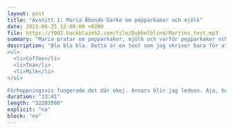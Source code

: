 ```yaml
---
layout: post
title: "Avsnitt 1: Maria Åbonde Garke om pepparkakor och mjölk"
date: 2021-06-25 12:00:00 +0200
file: https://f002.backblazeb2.com/file/Dubbelblind/Martins_test.mp3
summary: "Maria pratar om pepparkakor, mjölk och varför pepparkakor och mjölk passar så himla bra ihop."
description: "Bla bla bla. Detta är en text som jag skriver bara för att det ska stå någonting här. Det kommer således bli mycket så kallad blaj. Nu ska jag pröva att göra en lista:
<ul>
  <li>Coffee</li>
  <li>Tea</li>
  <li>Milk</li>
</ul>

Förhoppningsvis fungerade det där okej. Annars blir jag ledsen. Aja, hej då!"
duration: "33:41"
length: "32283580"
explicit: "no"
block: "no"
---
```


